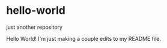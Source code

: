# hello-world
just another repository

Hello World! I'm just making a couple edits to my README file.

